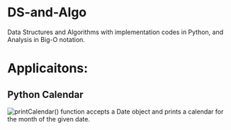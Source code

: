 # DS-and-Algo
Data Structures and Algorithms with implementation codes  in Python, and Analysis in Big-O notation.
# Applicaitons:
## Python Calendar
![printCalendar() function accepts a Date object and prints a calendar for the month of the given date.](https://user-images.githubusercontent.com/84252587/236869026-c067cbc7-a1b5-495b-ad81-be6b242be016.png)
